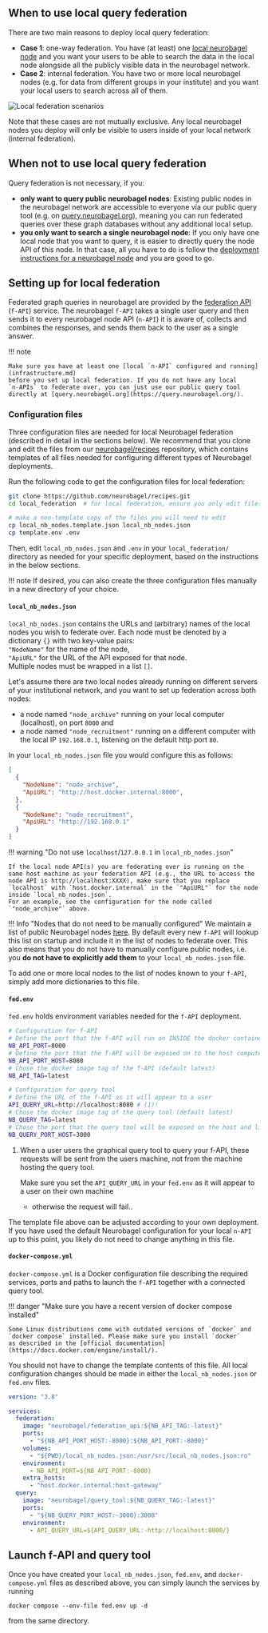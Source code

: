 ## When to use local query federation
There are two main reasons to deploy local query federation:

- **Case 1**: one-way federation. You have (at least) one [local neurobagel
node](infrastructure.md) and you want your users to be able to search
the data in the local node alongside all the publicly
visible data in the neurobagel network.
- **Case 2**: internal federation. You have two or more local neurobagel
nodes (e.g. for data from different groups in your institute)
and you want your local users to search across all of them.

![Local federation scenarios](imgs/local_federation_architecture.jpg)

Note that these cases are not mutually exclusive. 
Any local neurobagel nodes you deploy will only be visible to users
inside of your local network (internal federation).

## When not to use local query federation
Query federation is not necessary, if you:

- **only want to query public neurobagel nodes**:
  Existing public nodes in the neurobagel network are accessible
  to everyone via our public query tool (e.g. on [query.neurobagel.org](https://query.neurobagel.org/)),
  meaning you can run federated queries over these graph databases without any additional local setup.
- **you only want to search a single neurobagel node**:
  If you only have one local node that you want to query,
  it is easier to directly query the node API of this node.
  In that case, all you have to do is follow the [deployment instructions
  for a neurobagel node](infrastructure.md) and you are good to go.

## Setting up for local federation
Federated graph queries in neurobagel are provided by the [federation API](https://github.com/neurobagel/federation-api) (`f-API`) service.
The neurobagel `f-API` takes a single user query and then sends it to every
neurobagel node API (`n-API`) it is aware of, collects and combines the responses,
and sends them back to the user as a single answer.

!!! note

    Make sure you have at least one [local `n-API` configured and running](infrastructure.md)
    before you set up local federation. If you do not have any local
    `n-APIs` to federate over, you can just use our public query tool directly at [query.neurobagel.org](https://query.neurobagel.org/).

### Configuration files
Three configuration files are needed for local Neurobagel federation (described in detail in the sections below).
We recommend that you clone and edit the files from our [neurobagel/recipes](https://github.com/neurobagel/recipes) repository, which contains templates of all files needed for configuring different types of Neurobagel deployments.

Run the following code to get the configuration files for local federation:

```bash
git clone https://github.com/neurobagel/recipes.git
cd local_federation  # for local federation, ensure you only edit files inside this subdirectory

# make a non-template copy of the files you will need to edit
cp local_nb_nodes.template.json local_nb_nodes.json
cp template.env .env
```

Then, edit `local_nb_nodes.json` and `.env` in your `local_federation/` directory as needed for your specific deployment, based on the instructions in the below sections.

!!! note
    If desired, you can also create the three configuration files manually in a new directory of your choice.

#### `local_nb_nodes.json`
`local_nb_nodes.json` contains the URLs and (arbitrary) names of the local nodes you wish to federate over.
Each node must be denoted by a dictionary `{}` with two key-value pairs:  
`"NodeName"` for the name of the node,  
`"ApiURL"` for the URL of the API exposed for that node.  
Multiple nodes must be wrapped in a list `[]`.

Let's assume there are two local nodes already running on different servers of your institutional network, and you want to set up federation across both nodes:

- a node named `"node_archive"` running on your local computer (localhost), on port `8000` and 
- a node named `"node_recruitment"` running on a different computer with the local IP `192.168.0.1`, listening on the default http port `80`. 

In your `local_nb_nodes.json` file you would configure this as follows:
``` {.json title="local_nb_nodes.json"}
[
  {
    "NodeName": "node_archive",
    "ApiURL": "http://host.docker.internal:8000",
  },
  {
    "NodeName": "node_recruitment",
    "ApiURL": "http://192.168.0.1"
  }
]
```

!!! warning "Do not use `localhost`/`127.0.0.1` in `local_nb_nodes.json`"

    If the local node API(s) you are federating over is running on the same host machine as your federation API (e.g., the URL to access the node API is http://localhost:XXXX), make sure that you replace `localhost` with `host.docker.internal` in the `"ApiURL"` for the node inside `local_nb_nodes.json`.
    For an example, see the configuration for the node called `"node_archive"` above.


!!! Info "Nodes that do not need to be manually configured"
    We maintain a list of public Neurobagel nodes 
    [here](https://github.com/neurobagel/menu/blob/main/node_directory/neurobagel_public_nodes.json).
    By default every new `f-API` will lookup this list
    on startup and include it in the list of nodes to
    federate over.
    This also means that you do not have to manually
    configure public nodes, i.e. you **do not have to explicitly add them** to your `local_nb_nodes.json` file.

To add one or more local nodes to the list of nodes known to your `f-API`, simply add more dictionaries to this file.


#### `fed.env`

`fed.env` holds environment variables needed for the `f-API` deployment.

``` {.bash .annotate title="fed.env"}
# Configuration for f-API
# Define the port that the f-API will run on INSIDE the docker container (default 8000)
NB_API_PORT=8000
# Define the port that the f-API will be exposed on to the host computer (and likely the outside network)
NB_API_PORT_HOST=8080
# Chose the docker image tag of the f-API (default latest)
NB_API_TAG=latest

# Configuration for query tool
# Define the URL of the f-API as it will appear to a user
API_QUERY_URL=http://localhost:8080 # (1)!
# Chose the docker image tag of the query tool (default latest)
NB_QUERY_TAG=latest
# Chose the port that the query tool will be exposed on the host and likely the network (default 3000)
NB_QUERY_PORT_HOST=3000
```

1.  When a user users the graphical query tool to query your
    f-API, these requests will be sent from the users machine,
    not from the machine hosting the query tool.

    Make sure you set the `API_QUERY_URL` in your `fed.env`
    as it will appear to a user on their own machine 
    - otherwise the request will fail..

The template file above can be adjusted according to your own deployment. 
If you have used the default Neurobagel configuration for your local `n-API` up to this point, you likely do not need to change anything in this file.


#### `docker-compose.yml`

`docker-compose.yml` is a Docker configuration file describing the required services, ports and paths
to launch the `f-API` together with a connected query tool.

!!! danger "Make sure you have a recent version of docker compose installed"

    Some Linux distributions come with outdated versions of `docker` and 
    `docker compose` installed. Please make sure you install `docker` 
    as described in the [official documentation](https://docs.docker.com/engine/install/).

You should not have to change the template contents of this file.
All local configuration changes should be made in either the `local_nb_nodes.json` or `fed.env` files.

``` {.yaml .annotate title="docker-compose.yml"}
version: "3.8"

services:
  federation:
    image: "neurobagel/federation_api:${NB_API_TAG:-latest}"
    ports:
      - "${NB_API_PORT_HOST:-8000}:${NB_API_PORT:-8000}"
    volumes:
      - "${PWD}/local_nb_nodes.json:/usr/src/local_nb_nodes.json:ro"
    environment:
      - NB_API_PORT=${NB_API_PORT:-8000}
    extra_hosts:
      - "host.docker.internal:host-gateway"
  query:
    image: "neurobagel/query_tool:${NB_QUERY_TAG:-latest}"
    ports:
      - "${NB_QUERY_PORT_HOST:-3000}:3000"
    environment:
      - API_QUERY_URL=${API_QUERY_URL:-http://localhost:8000/}
```


## Launch f-API and query tool
Once you have created your `local_nb_nodes.json`, `fed.env`, and `docker-compose.yml` files as described above, you can simply launch the services by running

`docker compose --env-file fed.env up -d`

from the same directory.